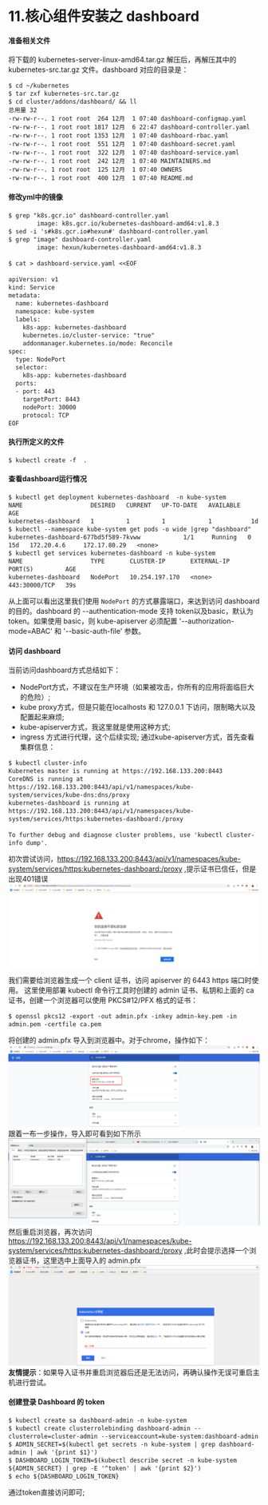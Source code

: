 # 11.核心组件安装之 dashboard
#### 准备相关文件
将下载的 kubernetes-server-linux-amd64.tar.gz 解压后，再解压其中的 kubernetes-src.tar.gz 文件。dashboard 对应的目录是：
```
$ cd ~/kubernetes
$ tar zxf kubernetes-src.tar.gz
$ cd cluster/addons/dashboard/ && ll
总用量 32
-rw-rw-r--. 1 root root  264 12月  1 07:40 dashboard-configmap.yaml
-rw-rw-r--. 1 root root 1817 12月  6 22:47 dashboard-controller.yaml
-rw-rw-r--. 1 root root 1353 12月  1 07:40 dashboard-rbac.yaml
-rw-rw-r--. 1 root root  551 12月  1 07:40 dashboard-secret.yaml
-rw-rw-r--. 1 root root  322 12月  1 07:40 dashboard-service.yaml
-rw-rw-r--. 1 root root  242 12月  1 07:40 MAINTAINERS.md
-rw-rw-r--. 1 root root  125 12月  1 07:40 OWNERS
-rw-rw-r--. 1 root root  400 12月  1 07:40 README.md
```
#### 修改yml中的镜像
```
$ grep "k8s.gcr.io" dashboard-controller.yaml 
        image: k8s.gcr.io/kubernetes-dashboard-amd64:v1.8.3
$ sed -i 's#k8s.gcr.io#hexun#' dashboard-controller.yaml 
$ grep "image" dashboard-controller.yaml 
        image: hexun/kubernetes-dashboard-amd64:v1.8.3

$ cat > dashboard-service.yaml <<EOF 

apiVersion: v1
kind: Service
metadata:
  name: kubernetes-dashboard
  namespace: kube-system
  labels:
    k8s-app: kubernetes-dashboard
    kubernetes.io/cluster-service: "true"
    addonmanager.kubernetes.io/mode: Reconcile
spec:
  type: NodePort
  selector:
    k8s-app: kubernetes-dashboard
  ports:
  - port: 443
    targetPort: 8443
    nodePort: 30000
    protocol: TCP
EOF
```
#### 执行所定义的文件
```
$ kubectl create -f  .
```
#### 查看dashboard运行情况
```
$ kubectl get deployment kubernetes-dashboard  -n kube-system
NAME                   DESIRED   CURRENT   UP-TO-DATE   AVAILABLE   AGE
kubernetes-dashboard   1         1         1            1           1d
$ kubectl --namespace kube-system get pods -o wide |grep "dashboard"
kubernetes-dashboard-677bd5f589-7kvww            1/1     Running   0          15d   172.20.4.6     172.17.80.29   <none>
$ kubectl get services kubernetes-dashboard -n kube-system
NAME                   TYPE       CLUSTER-IP       EXTERNAL-IP   PORT(S)         AGE
kubernetes-dashboard   NodePort   10.254.197.170   <none>        443:30000/TCP   39s
```
从上面可以看出这里我们使用 `NodePort` 的方式暴露端口，来达到访问 dashboard 的目的。dashboard 的 --authentication-mode 支持 token以及basic，默认为 token。如果使用 basic，则 kube-apiserver 必须配置 '--authorization-mode=ABAC' 和 '--basic-auth-file' 参数。
#### 访问 dashboard
当前访问dashboard方式总结如下：
 + NodePort方式，不建议在生产环境（如果被攻击，你所有的应用将面临巨大的危险）;
 + kube proxy方式，但是只能在localhosts 和 127.0.0.1 下访问，限制略大以及配置起来麻烦;
 + kube-apiserver方式，我这里就是使用这种方式;
 + ingress 方式进行代理，这个后续实现;
通过kube-apiserver方式，首先查看集群信息：
```
$ kubectl cluster-info
Kubernetes master is running at https://192.168.133.200:8443
CoreDNS is running at https://192.168.133.200:8443/api/v1/namespaces/kube-system/services/kube-dns:dns/proxy
kubernetes-dashboard is running at https://192.168.133.200:8443/api/v1/namespaces/kube-system/services/https:kubernetes-dashboard:/proxy

To further debug and diagnose cluster problems, use 'kubectl cluster-info dump'.
```
初次尝试访问，https://192.168.133.200:8443/api/v1/namespaces/kube-system/services/https:kubernetes-dashboard:/proxy ,提示证书已信任，但是出现401错误
![ssl-success](images/1544108461(1).png)

我们需要给浏览器生成一个 client 证书，访问 apiserver 的 6443 https 端口时使用。
这里使用部署 kubectl 命令行工具时创建的 admin 证书、私钥和上面的 ca 证书，创建一个浏览器可以使用 PKCS#12/PFX 格式的证书：
```
$ openssl pkcs12 -export -out admin.pfx -inkey admin-key.pem -in admin.pem -certfile ca.pem
```
将创建的 admin.pfx 导入到浏览器中。对于chrome，操作如下：
![ssl-success](images/1544109052(1).png)
跟着一布一步操作，导入即可看到如下所示
![ssl-success](images/1544109228(1).png)
然后重启浏览器，再次访问 https://192.168.133.200:8443/api/v1/namespaces/kube-system/services/https:kubernetes-dashboard:/proxy ,此时会提示选择一个浏览器证书，这里选中上面导入的 admin.pfx
![ssl-success](images/htts-succ.png)
**友情提示**：如果导入证书并重启浏览器后还是无法访问，再确认操作无误可重启主机进行尝试。
####  创建登录 Dashboard 的 token
```
$ kubectl create sa dashboard-admin -n kube-system
$ kubectl create clusterrolebinding dashboard-admin --clusterrole=cluster-admin --serviceaccount=kube-system:dashboard-admin
$ ADMIN_SECRET=$(kubectl get secrets -n kube-system | grep dashboard-admin | awk '{print $1}')
$ DASHBOARD_LOGIN_TOKEN=$(kubectl describe secret -n kube-system ${ADMIN_SECRET} | grep -E '^token' | awk '{print $2}')
$ echo ${DASHBOARD_LOGIN_TOKEN}
```
通过token直接访问即可;
